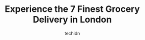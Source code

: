 ---
layout: ampstory
image: https://i0.wp.com/www.auto.or.id/wp-content/uploads/2023/06/groceryzone-london-0-london-1686323865.jpeg?resize=640,853
author: techidn
featured: false
description: London, Ontario, Canada is a haven for Grocery Delivery enthusiasts, boasting an impressive array of 7 top-notch establishments. Whether youre a seasoned connoisseur or simply curious to ex
title: Experience the 7 Finest Grocery Delivery in London
cover:
   title: Experience the 7 Finest Grocery Delivery in London
   subtitle: AUTO.OR.ID
   background: https://www.auto.or.id/wp-content/uploads/2023/06/groceryzone-london-0-london-1686323865.jpeg

pages: 
 - layout: thirds
   top: <h1>#1 United Supermarket (兴业超市)</h1>
   bottom: "<p>Pretty decent place. Before it was a bit messy but my recent visits I have been surprised and they have maintained cleanliness amazingly. Fish booth use to be dirty and m</p>"
   background: https://www.auto.or.id/wp-content/uploads/2023/06/groceryzone-london-1-london-1686323867.jpeg
   backgroundblur: true
 - layout: thirds
   top: <h1>#2 Garys NOFRILLS London</h1>
   bottom: "<p>7 Base Line Rd E, London, ON N6C 5Z8, Canada</p>"
   background: https://www.auto.or.id/wp-content/uploads/2023/06/groceryzone-london-2-london-1686323867.jpeg
   cta:
      link: https://www.auto.or.id/experience-the-7-finest-grocery-delivery-in-london/
      text: Experience the 7 Finest Grocery Delivery in London
 - layout: thirds
   top: <h1>#3 Real Canadian Superstore Oxford Street - Oakridge</h1>
   bottom: "<p>1205 Oxford St W, London, ON N6H 1V9, Canada</p>"
   background: https://images.unsplash.com/photo-1621615645943-6948d5288720?ixlib=rb-4.0.3&ixid=MnwxMjA3fDB8MHxwaG90by1wYWdlfHx8fGVufDB8fHx8&auto=format&fit=crop&w=640&h=853&q=80
   cta:
      link: https://www.auto.or.id/experience-the-7-finest-grocery-delivery-in-london/
      text: Experience the 7 Finest Grocery Delivery in London
 - layout: thirds
   top: <h1>#4 FreshCo Trafalgar & Highbury</h1>
   bottom: "<p>1298 Trafalgar St, London, ON N5Z 1H9, Canada</p>"
   background: https://images.unsplash.com/photo-1603224684009-453e1af42ceb?ixlib=rb-4.0.3&ixid=MnwxMjA3fDB8MHxwaG90by1wYWdlfHx8fGVufDB8fHx8&auto=format&fit=crop&w=640&h=853&q=80
   cta:
      link: https://www.auto.or.id/experience-the-7-finest-grocery-delivery-in-london/
      text: Experience the 7 Finest Grocery Delivery in London
 - layout: thirds
   top: <h1>#5 Food Basics</h1>
   bottom: "<p>1299 Oxford St E, London, ON N5Y 4W5, Canada</p>"
   background: https://images.unsplash.com/photo-1610998342124-c4fcba4cf4bf?ixlib=rb-4.0.3&ixid=MnwxMjA3fDB8MHxwaG90by1wYWdlfHx8fGVufDB8fHx8&auto=format&fit=crop&w=640&h=853&q=80
   cta:
      link: https://www.auto.or.id/experience-the-7-finest-grocery-delivery-in-london/
      text: Experience the 7 Finest Grocery Delivery in London
 - layout: thirds
   top: <h1>#6 FreshCo Commissioners & Wellington</h1>
   bottom: "<p>645 Commissioners Rd E, London, ON N6C 2T9, Canada</p>"
   background: https://images.unsplash.com/photo-1630686120465-89debf3b32a8?ixlib=rb-4.0.3&ixid=MnwxMjA3fDB8MHxwaG90by1wYWdlfHx8fGVufDB8fHx8&auto=format&fit=crop&w=640&h=853&q=80
   cta:
      link: https://www.auto.or.id/experience-the-7-finest-grocery-delivery-in-london/
      text: Experience the 7 Finest Grocery Delivery in London
 - layout: thirds
   top: <h1>#7 Metro</h1>
   bottom: "<p>301 Oxford St W, London, ON N6H 1S9, Canada</p>"
   background: https://images.unsplash.com/photo-1510883056135-32472f0e11b8?ixlib=rb-4.0.3&ixid=MnwxMjA3fDB8MHxwaG90by1wYWdlfHx8fGVufDB8fHx8&auto=format&fit=crop&w=640&h=853&q=80
   cta:
      link: https://www.auto.or.id/experience-the-7-finest-grocery-delivery-in-london/
      text: Experience the 7 Finest Grocery Delivery in London
 - layout: thirds
   middle: Continue reading...
   background: https://images.unsplash.com/photo-1633084071177-ca4f2b048af0?ixlib=rb-4.0.3&ixid=MnwxMjA3fDB8MHxwaG90by1wYWdlfHx8fGVufDB8fHx8&auto=format&fit=crop&w=640&h=853&q=80
   cta:
      link: https://www.auto.or.id/experience-the-7-finest-grocery-delivery-in-london/
      text: Experience the 7 Finest Grocery Delivery in London

---